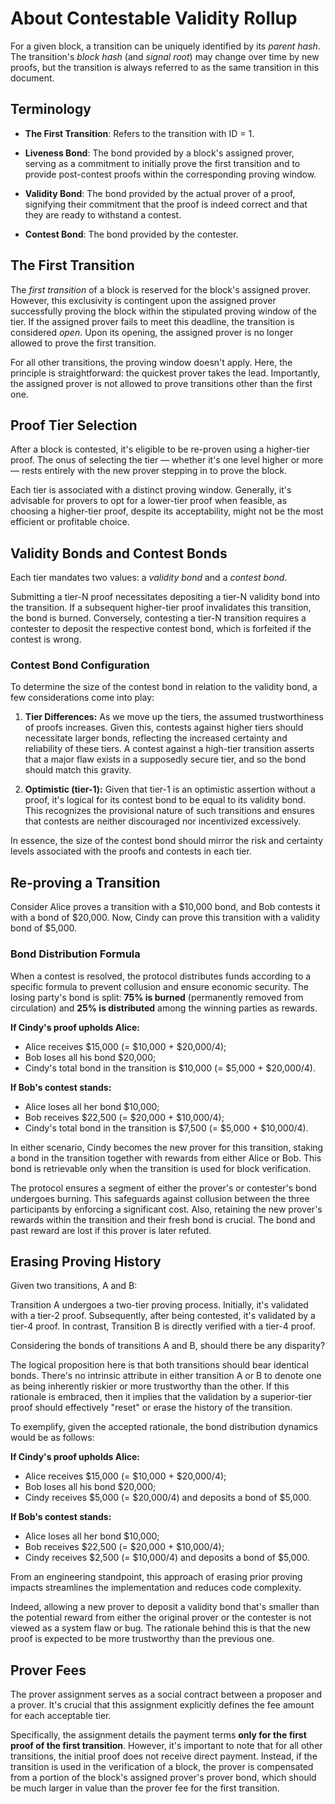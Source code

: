 # About Contestable Validity Rollup

For a given block, a transition can be uniquely identified by its _parent hash_. The transition's _block hash_ (and _signal root_) may change over time by new proofs, but the transition is always referred to as the same transition in this document.

## Terminology

- **The First Transition**: Refers to the transition with ID = 1.

- **Liveness Bond**: The bond provided by a block's assigned prover, serving as a commitment to initially prove the first transition and to provide post-contest proofs within the corresponding proving window.

- **Validity Bond**: The bond provided by the actual prover of a proof, signifying their commitment that the proof is indeed correct and that they are ready to withstand a contest.

- **Contest Bond**: The bond provided by the contester.

## The First Transition

The _first transition_ of a block is reserved for the block's assigned prover. However, this exclusivity is contingent upon the assigned prover successfully proving the block within the stipulated proving window of the tier. If the assigned prover fails to meet this deadline, the transition is considered _open_. Upon its opening, the assigned prover is no longer allowed to prove the first transition.

For all other transitions, the proving window doesn't apply. Here, the principle is straightforward: the quickest prover takes the lead. Importantly, the assigned prover is not allowed to prove transitions other than the first one.

## Proof Tier Selection

After a block is contested, it's eligible to be re-proven using a higher-tier proof. The onus of selecting the tier — whether it's one level higher or more — rests entirely with the new prover stepping in to prove the block.

Each tier is associated with a distinct proving window. Generally, it's advisable for provers to opt for a lower-tier proof when feasible, as choosing a higher-tier proof, despite its acceptability, might not be the most efficient or profitable choice.

## Validity Bonds and Contest Bonds

Each tier mandates two values: a _validity bond_ and a _contest bond_.

Submitting a tier-N proof necessitates depositing a tier-N validity bond into the transition. If a subsequent higher-tier proof invalidates this transition, the bond is burned. Conversely, contesting a tier-N transition requires a contester to deposit the respective contest bond, which is forfeited if the contest is wrong.

### Contest Bond Configuration

To determine the size of the contest bond in relation to the validity bond, a few considerations come into play:

1. **Tier Differences:** As we move up the tiers, the assumed trustworthiness of proofs increases. Given this, contests against higher tiers should necessitate larger bonds, reflecting the increased certainty and reliability of these tiers. A contest against a high-tier transition asserts that a major flaw exists in a supposedly secure tier, and so the bond should match this gravity.

2. **Optimistic (tier-1):** Given that tier-1 is an optimistic assertion without a proof, it's logical for its contest bond to be equal to its validity bond. This recognizes the provisional nature of such transitions and ensures that contests are neither discouraged nor incentivized excessively.

In essence, the size of the contest bond should mirror the risk and certainty levels associated with the proofs and contests in each tier.

## Re-proving a Transition

Consider Alice proves a transition with a $10,000 bond, and Bob contests it with a bond of $20,000. Now, Cindy can prove this transition with a validity bond of $5,000.

### Bond Distribution Formula

When a contest is resolved, the protocol distributes funds according to a specific formula to prevent collusion and ensure economic security. The losing party's bond is split: **75% is burned** (permanently removed from circulation) and **25% is distributed** among the winning parties as rewards.

**If Cindy's proof upholds Alice:**

- Alice receives $15,000 (= $10,000 + $20,000/4);
- Bob loses all his bond $20,000;
- Cindy's total bond in the transition is $10,000 (= $5,000 + $20,000/4).

**If Bob's contest stands:**

- Alice loses all her bond $10,000;
- Bob receives $22,500 (= $20,000 + $10,000/4);
- Cindy's total bond in the transition is $7,500 (= $5,000 + $10,000/4).

In either scenario, Cindy becomes the new prover for this transition, staking a bond in the transition together with rewards from either Alice or Bob. This bond is retrievable only when the transition is used for block verification.

The protocol ensures a segment of either the prover's or contester's bond undergoes burning. This safeguards against collusion between the three participants by enforcing a significant cost. Also, retaining the new prover's rewards within the transition and their fresh bond is crucial. The bond and past reward are lost if this prover is later refuted.

## Erasing Proving History

Given two transitions, A and B:

Transition A undergoes a two-tier proving process. Initially, it's validated with a tier-2 proof. Subsequently, after being contested, it's validated by a tier-4 proof. In contrast, Transition B is directly verified with a tier-4 proof.

Considering the bonds of transitions A and B, should there be any disparity?

The logical proposition here is that both transitions should bear identical bonds. There's no intrinsic attribute in either transition A or B to denote one as being inherently riskier or more trustworthy than the other. If this rationale is embraced, then it implies that the validation by a superior-tier proof should effectively "reset" or erase the history of the transition.

To exemplify, given the accepted rationale, the bond distribution dynamics would be as follows:

**If Cindy's proof upholds Alice:**

- Alice receives $15,000 (= $10,000 + $20,000/4);
- Bob loses all his bond $20,000;
- Cindy receives $5,000 (= $20,000/4) and deposits a bond of $5,000.

**If Bob's contest stands:**

- Alice loses all her bond $10,000;
- Bob receives $22,500 (= $20,000 + $10,000/4);
- Cindy receives $2,500 (= $10,000/4) and deposits a bond of $5,000.

From an engineering standpoint, this approach of erasing prior proving impacts streamlines the implementation and reduces code complexity.

Indeed, allowing a new prover to deposit a validity bond that's smaller than the potential reward from either the original prover or the contester is not viewed as a system flaw or bug. The rationale behind this is that the new proof is expected to be more trustworthy than the previous one.

## Prover Fees

The prover assignment serves as a social contract between a proposer and a prover. It's crucial that this assignment explicitly defines the fee amount for each acceptable tier.

Specifically, the assignment details the payment terms **only for the first proof of the first transition**. However, it's important to note that for all other transitions, the initial proof does not receive direct payment. Instead, if the transition is used in the verification of a block, the prover is compensated from a portion of the block's assigned prover's prover bond, which should be much larger in value than the prover fee for the first transition.
